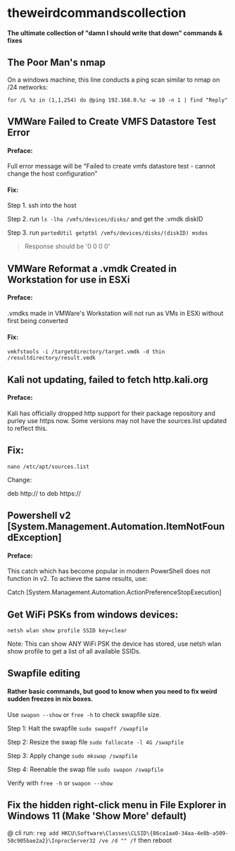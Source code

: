 # theweirdcommandscollection
#### The ultimate collection of "damn I should write that down" commands & fixes

## The Poor Man's nmap
On a windows machine, this line conducts a ping scan similar to nmap on /24 networks:

``` for /L %z in (1,1,254) do @ping 192.168.0.%z -w 10 -n 1 | find "Reply" ```

## VMWare Failed to Create VMFS Datastore Test Error
#### Preface:
Full error message will be "Failed to create vmfs datastore test - cannot change the host configuration"
#### Fix:
Step 1. ssh into the host

Step 2. run ``` ls -lha /vmfs/devices/disks/ ``` and get the .vmdk diskID

Step 3. run ``` partedUtil getptbl /vmfs/devices/disks/(diskID) msdos ```

> Response should be '0 0 0 0'

## VMWare Reformat a .vmdk Created in Workstation for use in ESXi
#### Preface:
.vmdks made in VMWare's Workstation will not run as VMs in ESXi without first being converted
#### Fix:
``` vmkfstools -i /targetdirectory/target.vmdk -d thin /resultdirectory/result.vmdk ```

## Kali not updating, failed to fetch http.kali.org
#### Preface:
Kali has officially dropped http support for their package repository and purley use https now.  Some versions may not have the sources.list updated to reflect this.
## Fix:
``` nano /etc/apt/sources.list ```

Change:

deb http:// to deb https://

## Powershell v2 [System.Management.Automation.ItemNotFoundException]
#### Preface:
This catch which has become popular in modern PowerShell does not function in v2.  To achieve the same results, use:

Catch [System.Management.Automation.ActionPreferenceStopExecution]

## Get WiFi PSKs from windows devices:
``` netsh wlan show profile SSID key=clear ```

Note: This can show ANY WiFi PSK the device has stored, use netsh wlan show profile to get a list of all available SSIDs.

## Swapfile editing
#### Rather basic commands, but good to know when you need to fix weird sudden freezes in nix boxes.
Use ``` swapon --show ``` or ``` free -h ``` to check swapfile size.

Step 1: Halt the swapfile
``` sudo swapoff /swapfile ```

Step 2: Resize the swap file
``` sudo fallocate -l 4G /swapfile ```

Step 3: Apply change
``` sudo mkswap /swapfile ```

Step 4: Reenable the swap file
``` sudo swapon /swapfile ```

Verify with ``` free -h ``` or ``` swapon --show ```

## Fix the hidden right-click menu in File Explorer in Windows 11 (Make 'Show More' default)
@ cli run:
``` reg add HKCU\Software\Classes\CLSID\{86ca1aa0-34aa-4e8b-a509-50c905bae2a2}\InprocServer32 /ve /d "" /f ```
then reboot
